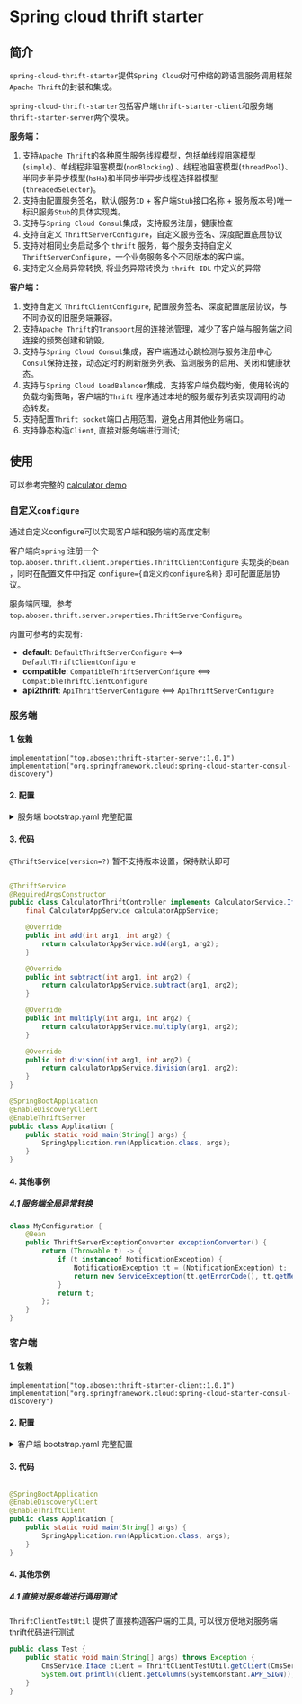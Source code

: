 # Spring cloud thrift starter

## 简介

`spring-cloud-thrift-starter`提供`Spring Cloud`对可伸缩的跨语言服务调用框架`Apache Thrift`的封装和集成。

`spring-cloud-thrift-starter`包括客户端`thrift-starter-client`和服务端`thrift-starter-server`两个模块。

**服务端：**

1. 支持`Apache Thrift`的各种原生服务线程模型，包括单线程阻塞模型(`simple`)、单线程非阻塞模型(`nonBlocking`)
   、线程池阻塞模型(`threadPool`)、半同步半异步模型(`hsHa`)和半同步半异步线程选择器模型(`threadedSelector`)。
2. 支持由配置服务签名，默认(服务`ID` + 客户端`Stub`接口名称 + 服务版本号)唯一标识服务`Stub`的具体实现类。
3. 支持与`Spring Cloud Consul`集成，支持服务注册，健康检查
4. 支持自定义 `ThriftServerConfigure`，自定义服务签名、深度配置底层协议
5. 支持对相同业务启动多个 `thrift` 服务，每个服务支持自定义 `ThriftServerConfigure`，一个业务服务多个不同版本的客户端。
6. 支持定义全局异常转换, 将业务异常转换为 `thrift IDL` 中定义的异常

**客户端：**

1. 支持自定义 `ThriftClientConfigure`, 配置服务签名、深度配置底层协议，与不同协议的旧服务端兼容。
2. 支持`Apache Thrift`的`Transport`层的连接池管理，减少了客户端与服务端之间连接的频繁创建和销毁。
3. 支持与`Spring Cloud Consul`集成，客户端通过心跳检测与服务注册中心`Consul`保持连接，动态定时的刷新服务列表、监测服务的启用、关闭和健康状态。
4. 支持与`Spring Cloud LoadBalancer`集成，支持客户端负载均衡，使用轮询的负载均衡策略，客户端的`Thrift`
   程序通过本地的服务缓存列表实现调用的动态转发。
5. 支持配置`Thrift socket`端口占用范围，避免占用其他业务端口。
6. 支持静态构造`Client`, 直接对服务端进行测试;

## 使用

可以参考完整的 [calculator demo](thrift-starter-demo/calculator)

### 自定义`configure`

通过自定义configure可以实现客户端和服务端的高度定制

客户端向`spring` 注册一个 `top.abosen.thrift.client.properties.ThriftClientConfigure` 实现类的`bean`
，同时在配置文件中指定 `configure={自定义的configure名称}` 即可配置底层协议。

服务端同理，参考`top.abosen.thrift.server.properties.ThriftServerConfigure`。

内置可参考的实现有:

* **default**:  `DefaultThriftServerConfigure` <==> `DefaultThriftClientConfigure`
* **compatible**: `CompatibleThriftServerConfigure` <==>  `CompatibleThriftClientConfigure`
* **api2thrift**: `ApiThriftServerConfigure` <==>  `ApiThriftServerConfigure`

### 服务端

#### 1. 依赖

```
implementation("top.abosen:thrift-starter-server:1.0.1")
implementation("org.springframework.cloud:spring-cloud-starter-consul-discovery")
```

#### 2. 配置

<details>
<summary>服务端 bootstrap.yaml 完整配置</summary>

参考 `top.abosen.thrift.server.properties.ThriftServerProperties`

```yaml
spring:
  application:
    name: calculator-thrift-pure-server
  cloud:
    consul:
      host: "${CONSUL_HOST:localhost}"
      port: "${CONSUL_PORT:8500}"
      discovery:
        enabled: true
        register: false
        register-health-check: false
        query-passing: true
    thrift:
      server:
        services:
          # 服务注册名称，必填
          - service-name: calculator-thrift-server
            # 服务端模式，可选，默认 threaded_selector
            service-mode: threaded_selector
            # 服务端端口，必填
            service-port: 8081
            # 任务队列大小，可选，默认1000
            queue-size: 1000
            # 服务配置，可选，默认default。 通过实现 `ThriftServerConfigure`接口进行自定义配置，内置default/compatible
            configure: default
            discovery:
              #是否进行服务注册，可选，默认false
              register: true#
              # 是否进行健康检查，可选，默认true
              health-check: true
              # 注册时候使用的地址是ip/host，可选，默认true
              prefer-ip-address: true
              # 注册使用的实例id，必填
              instance-id: ${spring.cloud.thrift.server.services[0].service-name}:${spring.cloud.client.ip-address}:${spring.cloud.thrift.server.services[0].service-port}
              # 注册的tag，可选
              tags:
                - calculator
                - thrift
            # 服务模式相关配置，可选[simple,non-blocking,thread-pool,hs-ha,threaded-selector]，与service-mode对应
            threaded-selector:
              min-worker-threads: 5
              max-worker-threads: 20
              keep-alive-time: 200
            # 对相同业务启动多个thrift服务  
          - service-name: calculator-thrift-server-compatible
            service-mode: thread_pool
            # 不同的服务端口
            service-port: 8082
            queue-size: 1000
            # 服务配置为内置的兼容模式，参考 `CompatibleThriftServerConfigure` 
            configure: compatible
            discovery:
              register: true
              health-check: true
              prefer-ip-address: true
              instance-id: ${spring.cloud.thrift.server.services[1].service-name}:${spring.cloud.client.ip-address}:${spring.cloud.thrift.server.services[1].service-port}
              tags:
                - calculator
                - thrift
            thread-pool:
              min-worker-threads: 5
              max-worker-threads: 20
              keep-alive-time: 200
```

</details>

#### 3. 代码

`@ThriftService(version=?)` 暂不支持版本设置，保持默认即可

```java

@ThriftService
@RequiredArgsConstructor
public class CalculatorThriftController implements CalculatorService.Iface {
    final CalculatorAppService calculatorAppService;

    @Override
    public int add(int arg1, int arg2) {
        return calculatorAppService.add(arg1, arg2);
    }

    @Override
    public int subtract(int arg1, int arg2) {
        return calculatorAppService.subtract(arg1, arg2);
    }

    @Override
    public int multiply(int arg1, int arg2) {
        return calculatorAppService.multiply(arg1, arg2);
    }

    @Override
    public int division(int arg1, int arg2) {
        return calculatorAppService.division(arg1, arg2);
    }
}

@SpringBootApplication
@EnableDiscoveryClient
@EnableThriftServer
public class Application {
    public static void main(String[] args) {
        SpringApplication.run(Application.class, args);
    }
}
```

#### 4. 其他事例

##### 4.1 服务端全局异常转换

```java
class MyConfiguration {
    @Bean
    public ThriftServerExceptionConverter exceptionConverter() {
        return (Throwable t) -> {
            if (t instanceof NotificationException) {
                NotificationException tt = (NotificationException) t;
                return new ServiceException(tt.getErrorCode(), tt.getMessage());
            }
            return t;
        };
    }
}
```

### 客户端

#### 1. 依赖

```
implementation("top.abosen:thrift-starter-client:1.0.1")
implementation("org.springframework.cloud:spring-cloud-starter-consul-discovery")
```

#### 2. 配置

<details>

<summary> 客户端 bootstrap.yaml 完整配置 </summary>

参考 `top.abosen.thrift.client.properties.ThriftClientProperties`

```yaml
spring:
  application:
    name: calculator-rest-client
  cloud:
    consul:
      host: "${CONSUL_HOST:localhost}"
      port: "${CONSUL_PORT:8500}"
      discovery:
        enabled: true
        register: true
        prefer-ip-address: true
        instance-id: ${spring.application.name}:${spring.cloud.client.ip-address}:${server.port}
        tags:
          - calculator
          - http
        health-check-path: /actuator/health
        register-health-check: true
        health-check-interval: 10s
        query-passing: true
    thrift:
      client:
        # 客户端端口配置
        port-selector:
          enabled: true #默认false
          min-port: 1024
          max-port: 65535
        # 客户端调用池配置，可选
        pool:
          # 负载调用重试此时
          retry-times: 3
          # socket 超时配置
          connect-timeout: 10000
          # 池化配置
          pool-max-total-per-key: 60
          pool-max-idle-per-key: 40
          pool-min-idle-per-key: 3
          pool-max-wait: 180000
          test-on-create: true
          test-on-borrow: true
          test-on-return: true
          is-test-while-idle: true
        services:
          # 服务名称 
          - service-name: calculator-thrift-server
            # 客户端配置，可选，默认default。 通过实现 `ThriftClientConfigure`接口进行自定义配置，内置default/compatible
            configure: default
            # 服务端模式，默认 threaded_selector
            service-mode: threaded_selector
            # 扫描的iface包路径，多个使用,分割
            package-to-scan: top.abosen.thrift.demo.calculator
            # 多个服务配置
          - service-name: other-server
            package-to-scan: other.server
            # 访问兼容模式的服务端
            configure: compatible
```

</details>

#### 3. 代码

```java

@SpringBootApplication
@EnableDiscoveryClient
@EnableThriftClient
public class Application {
    public static void main(String[] args) {
        SpringApplication.run(Application.class, args);
    }
}
```

#### 4. 其他示例

##### 4.1 直接对服务端进行调用测试

`ThriftClientTestUtil` 提供了直接构造客户端的工具, 可以很方便地对服务端thrift代码进行测试

```java
public class Test {
    public static void main(String[] args) throws Exception {
        CmsService.Iface client = ThriftClientTestUtil.getClient(CmsService.class, "cms-api-thrift", "192.168.7.130", 8303);
        System.out.println(client.getColumns(SystemConstant.APP_SIGN));
    }
}
```

